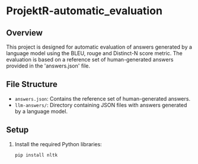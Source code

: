 # ProjektR-automatic_evaluation

## Overview

This project is designed for automatic evaluation of answers generated by a language model using the BLEU, rouge and Distinct-N score metric. The evaluation is based on a reference set of human-generated answers provided in the 'answers.json' file.

## File Structure

- `answers.json`: Contains the reference set of human-generated answers.
- `llm-answers/`: Directory containing JSON files with answers generated by a language model.

## Setup

1. Install the required Python libraries:

   ```bash
   pip install nltk
